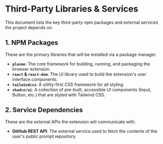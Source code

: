 # Third-Party Libraries & Services

This document lists the key third-party npm packages and external services the project depends on.

## 1. NPM Packages

These are the primary libraries that will be installed via a package manager.

* **`plasmo`**: The core framework for building, running, and packaging the browser extension.
* **`react` & `react-dom`**: The UI library used to build the extension's user interface components.
* **`tailwindcss`**: A utility-first CSS framework for all styling.
* **`shadcn/ui`**: A collection of pre-built, accessible UI components (Input, Button, etc.) that are styled with Tailwind CSS.

## 2. Service Dependencies

These are the external APIs the extension will communicate with.

* **GitHub REST API**: The external service used to fetch the contents of the user's public prompt repository.
